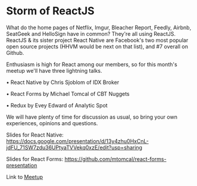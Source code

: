 # Storm of ReactJS

What do the home pages of Netflix, Imgur, Bleacher Report, Feedly, Airbnb, SeatGeek and HelloSign have in common? They're all using ReactJS. ReactJS & its sister project React Native are Facebook's two most popular open source projects (HHVM would be next on that list), and #7 overall on Github.

Enthusiasm is high for React among our members, so for this month's meetup we'll have three lightning talks.

• React Native by Chris Sjoblom of IDX Broker

• React Forms by Michael Tomcal of CBT Nuggets

• Redux by Evey Edward of Analytic Spot

We will have plenty of time for discussion as usual, so bring your own experiences, opinions and questions.

Slides for React Native: https://docs.google.com/presentation/d/13y4zhu0HxCnL-jdFU_71SW7zdu36UPtyaTVVekq0xzE/edit?usp=sharing

Slides for React Forms: https://github.com/mtomcal/react-forms-presentation

Link to [Meetup](https://www.meetup.com/eugenewebdev/events/230455261/)
